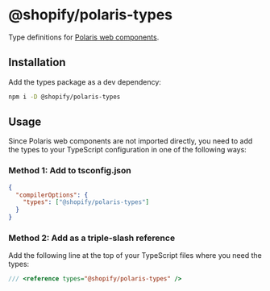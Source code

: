 # @shopify/polaris-types

Type definitions for [Polaris web components](https://shopify.dev/docs/api/app-home/polaris-web-components).

## Installation

Add the types package as a dev dependency:

```bash
npm i -D @shopify/polaris-types
```

## Usage

Since Polaris web components are not imported directly, you need to add the types to your TypeScript configuration in one of the following ways:

### Method 1: Add to tsconfig.json

```json
{
  "compilerOptions": {
    "types": ["@shopify/polaris-types"]
  }
}
```

### Method 2: Add as a triple-slash reference

Add the following line at the top of your TypeScript files where you need the types:

```typescript
/// <reference types="@shopify/polaris-types" />
```
